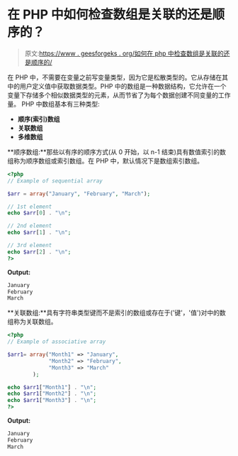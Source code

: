 # 在 PHP 中如何检查数组是关联的还是顺序的？

> 原文:[https://www . geesforgeks . org/如何在 php 中检查数组是关联的还是顺序的/](https://www.geeksforgeeks.org/how-to-check-an-array-is-associative-or-sequential-in-php/)

在 PHP 中，不需要在变量之前写变量类型，因为它是松散类型的。它从存储在其中的用户定义值中获取数据类型。PHP 中的数组是一种数据结构，它允许在一个变量下存储多个相似数据类型的元素，从而节省了为每个数据创建不同变量的工作量。
PHP 中数组基本有三种类型:

*   **顺序(索引)数组**
*   **关联数组**
*   **多维数组**

**顺序数组:**那些以有序的顺序方式(从 0 开始，以 n-1 结束)具有数值索引的数组称为顺序数组或索引数组。在 PHP 中，默认情况下是数组索引数组。

```php
<?php
// Example of sequential array

$arr = array("January", "February", "March");

// 1st element
echo $arr[0] . "\n";

// 2nd element
echo $arr[1] . "\n";

// 3rd element     
echo $arr[2] . "\n";
?>
```

**Output:**

```php
January
February
March

```

**关联数组:**具有字符串类型键而不是索引的数组或存在于('键'，'值')对中的数组称为关联数组。

```php
<?php
// Example of associative array

$arr1= array("Month1" => "January",
             "Month2" => "February",
             "Month3" => "March" 
        );

echo $arr1["Month1"] . "\n";
echo $arr1["Month2"] . "\n";
echo $arr1["Month3"] . "\n";
?>
```

**Output:**

```php
January
February
March

```